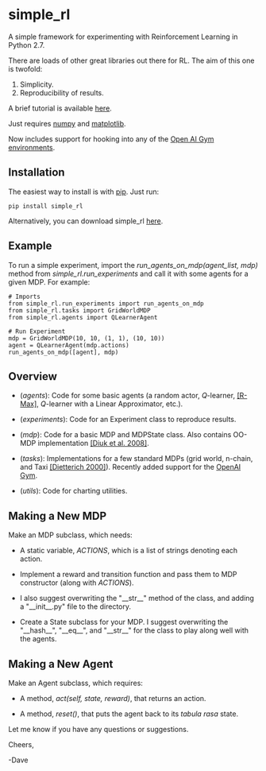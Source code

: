 # simple_rl
A simple framework for experimenting with Reinforcement Learning in Python 2.7.

There are loads of other great libraries out there for RL. The aim of this one is twofold:

1. Simplicity.
2. Reproducibility of results.

A brief tutorial is available [here](http://cs.brown.edu/~dabel/blog/posts/simple_rl.html).

Just requires [numpy](http://www.numpy.org/) and [matplotlib](http://matplotlib.org/).

Now includes support for hooking into any of the [Open AI Gym environments](https://gym.openai.com/envs).


## Installation

The easiest way to install is with [pip](https://pypi.python.org/pypi/pip). Just run:

	pip install simple_rl

Alternatively, you can download simple_rl [here](https://github.com/david-abel/simple_rl/tarball/v0.73).

## Example

To run a simple experiment, import the _run_agents_on_mdp(agent_list, mdp)_ method from _simple_rl.run_experiments_ and call it with some agents for a given MDP. For example:

	# Imports
	from simple_rl.run_experiments import run_agents_on_mdp
	from simple_rl.tasks import GridWorldMDP
	from simple_rl.agents import QLearnerAgent

	# Run Experiment
	mdp = GridWorldMDP(10, 10, (1, 1), (10, 10))
	agent = QLearnerAgent(mdp.actions)
	run_agents_on_mdp([agent], mdp)

## Overview

* (_agents_): Code for some basic agents (a random actor, _Q_-learner, [[R-Max]](http://www.jmlr.org/papers/volume3/brafman02a/brafman02a.pdf), _Q_-learner with a Linear Approximator, etc.).

* (_experiments_): Code for an Experiment class to reproduce results.

* (_mdp_): Code for a basic MDP and MDPState class. Also contains OO-MDP implementation [[Diuk et al. 2008]](http://citeseerx.ist.psu.edu/viewdoc/download?doi=10.1.1.149.7056&rep=rep1&type=pdf).

* (_tasks_): Implementations for a few standard MDPs (grid world, n-chain, and Taxi [[Dietterich 2000]](http://www.scs.cmu.edu/afs/cs/project/jair/pub/volume13/dietterich00a.pdf)). Recently added support for the [OpenAI Gym](https://gym.openai.com/envs).

* (_utils_): Code for charting utilities.


## Making a New MDP

Make an MDP subclass, which needs:

* A static variable, _ACTIONS_, which is a list of strings denoting each action.

* Implement a reward and transition function and pass them to MDP constructor (along with _ACTIONS_).

* I also suggest overwriting the "\_\_str\_\_" method of the class, and adding a "\_\_init\_\_.py" file to the directory.

* Create a State subclass for your MDP. I suggest overwriting the "\_\_hash\_\_", "\_\_eq\_\_", and "\_\_str\_\_" for the class to play along well with the agents.


## Making a New Agent

Make an Agent subclass, which requires:

* A method, _act(self, state, reward)_, that returns an action.

* A method, _reset()_, that puts the agent back to its _tabula rasa_ state.


Let me know if you have any questions or suggestions.

Cheers,

-Dave